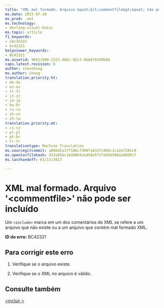 ```yaml
---
title: "XML mal formado. Arquivo &quot;&lt;commentfile&gt;&quot; não pode ser incluído | Documentos do Microsoft"
ms.date: 2015-07-20
ms.prod: .net
ms.technology:
- devlang-visual-basic
ms.topic: article
f1_keywords:
- vbc42321
- bc42321
helpviewer_keywords:
- BC42321
ms.assetid: 96611980-2323-466c-82c3-8bb678290b68
caps.latest.revision: 6
author: stevehoag
ms.author: shoag
translation.priority.ht:
- de-de
- es-es
- fr-fr
- it-it
- ja-jp
- ko-kr
- ru-ru
- zh-cn
- zh-tw
translation.priority.mt:
- cs-cz
- pl-pl
- pt-br
- tr-tr
translationtype: Machine Translation
ms.sourcegitcommit: a06bd2a17f1d6c7308fa6337c866c1ca2e7281c0
ms.openlocfilehash: 433a95bc18dd0643ed58a5f27eb9b598a240d91f
ms.lasthandoff: 03/13/2017

---
```

# <a name="badly-formed-xml-file-39ltcommentfilegt39-cannot-be-included"></a>XML mal formado. Arquivo '&lt;commentfile&gt;' não pode ser incluído
Um `<include>` marca em um dos comentários de XML se refere a um arquivo que não existe ou a um arquivo que contém mal formado XML.  
  
 **ID do erro:** BC42321  
  
## <a name="to-correct-this-error"></a>Para corrigir este erro  
  
1.  Verifique se o arquivo existe.  
  
2.  Verifique se o XML no arquivo é válido.  
  
## <a name="see-also"></a>Consulte também  
 [\<incluir >](../../visual-basic/language-reference/xmldoc/include.md)
